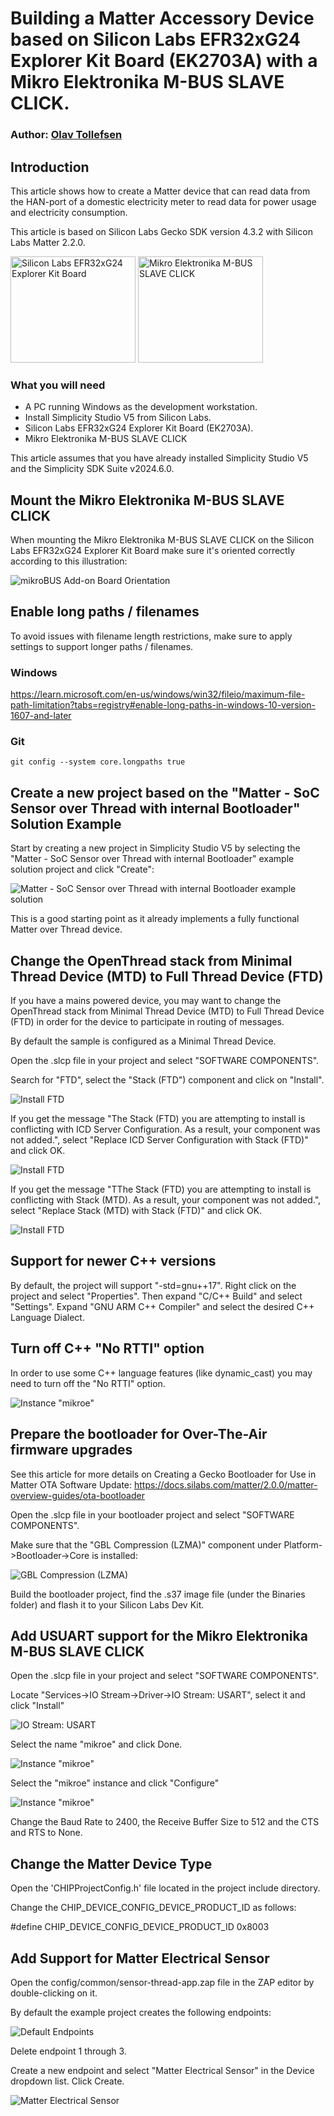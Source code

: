# Building a Matter Accessory Device based on Silicon Labs EFR32xG24 Explorer Kit Board (EK2703A) with a Mikro Elektronika M-BUS SLAVE CLICK.
### Author: [Olav Tollefsen](https://www.linkedin.com/in/olavtollefsen/)

## Introduction

This article shows how to create a Matter device that can read data from the HAN-port of a domestic electricity meter to read data for power usage and electricity consumption.

This article is based on Silicon Labs Gecko SDK version 4.3.2 with Silicon Labs Matter 2.2.0.

<img src="./images/xg24-ek2703a.png" alt="Silicon Labs EFR32xG24 Explorer Kit Board" width="200" height="170"/>

<img src="./images/mikroe-m-bus-slave-click.jpg" alt="Mikro Elektronika M-BUS SLAVE CLICK" width="200" height="170"/>

### What you will need

- A PC running Windows as the development workstation.
- Install Simplicity Studio V5 from Silicon Labs.
- Silicon Labs EFR32xG24 Explorer Kit Board (EK2703A).
- Mikro Elektronika M-BUS SLAVE CLICK

This article assumes that you have already installed Simplicity Studio V5 and the Simplicity SDK Suite v2024.6.0.

## Mount the Mikro Elektronika M-BUS SLAVE CLICK

When mounting the Mikro Elektronika M-BUS SLAVE CLICK on the Silicon Labs EFR32xG24 Explorer Kit Board make sure it's oriented correctly according to this illustration:

![mikroBUS Add-on Board Orientation](./images/mikrobus-board-orientation.png)


## Enable long paths / filenames

To avoid issues with filename length restrictions, make sure to apply settings to support longer paths / filenames.

### Windows

https://learn.microsoft.com/en-us/windows/win32/fileio/maximum-file-path-limitation?tabs=registry#enable-long-paths-in-windows-10-version-1607-and-later

### Git

```
git config --system core.longpaths true
```

## Create a new project based on the "Matter - SoC Sensor over Thread with internal Bootloader" Solution Example

Start by creating a new project in Simplicity Studio V5 by selecting the "Matter - SoC Sensor over Thread with internal Bootloader" example solution project and click "Create":

![Matter - SoC Sensor over Thread with internal Bootloader example solution](./images/matter-sensor-thread-example-solution.png)

This is a good starting point as it already implements a fully functional Matter over Thread device.

## Change the OpenThread stack from Minimal Thread Device (MTD) to Full Thread Device (FTD)

If you have a mains powered device, you may want to change the OpenThread stack from Minimal Thread Device (MTD) to Full Thread Device (FTD) in order for the device to participate in routing of messages.

By default the sample is configured as a Minimal Thread Device.

Open the .slcp file in your project and select "SOFTWARE COMPONENTS".

Search for "FTD", select the "Stack (FTD") component and click on "Install".

![Install FTD](./images/install-ftd.png)

If you get the message "The Stack (FTD) you are attempting to install is conflicting with ICD Server Configuration. As a result, your component was not added.", select "Replace ICD Server Configuration with Stack (FTD)" and click OK.

![Install FTD](./images/replace-icd-with-ftd.png)

If you get the message "TThe Stack (FTD) you are attempting to install is conflicting with Stack (MTD). As a result, your component was not added.", select "Replace Stack (MTD) with Stack (FTD)" and click OK.

![Install FTD](./images/replace-mtd-with-ftd.png)

## Support for newer C++ versions

By default, the project will support "-std=gnu++17". Right click on the project and select "Properties". Then expand "C/C++ Build" and select "Settings". Expand "GNU ARM C++ Compiler" and select the desired C++ Language Dialect.

## Turn off C++ "No RTTI" option

In order to use some C++ language features (like dynamic_cast) you may need to turn off the "No RTTI" option.

![Instance "mikroe"](./images/no-rtti.png)

## Prepare the bootloader for Over-The-Air firmware upgrades

See this article for more details on Creating a Gecko Bootloader for Use in Matter OTA Software Update: https://docs.silabs.com/matter/2.0.0/matter-overview-guides/ota-bootloader

Open the .slcp file in your bootloader project and select "SOFTWARE COMPONENTS".

Make sure that the "GBL Compression (LZMA)" component under Platform->Bootloader->Core is installed:

![GBL Compression (LZMA)](./images/bootloader-core-gbl-compression-lzma.png)

Build the bootloader project, find the .s37 image file (under the Binaries folder) and flash it to your Silicon Labs Dev Kit.

## Add USUART support for the Mikro Elektronika M-BUS SLAVE CLICK

Open the .slcp file in your project and select "SOFTWARE COMPONENTS".

Locate "Services->IO Stream->Driver->IO Stream: USART", select it and click "Install"

![IO Stream: USART](./images/io_stream_usart_install.png)

Select the name "mikroe" and click Done.

![Instance "mikroe"](./images/create-uart-instance.png)

Select the "mikroe" instance and click "Configure"

![Instance "mikroe"](./images/mikroe-instance-configure.png)

Change the Baud Rate to 2400, the Receive Buffer Size to 512 and the CTS and RTS to None.

## Change the Matter Device Type

Open the 'CHIPProjectConfig.h' file located in the project include directory.

Change the CHIP_DEVICE_CONFIG_DEVICE_PRODUCT_ID as follows:

#define CHIP_DEVICE_CONFIG_DEVICE_PRODUCT_ID 0x8003

## Add Support for Matter Electrical Sensor

Open the config/common/sensor-thread-app.zap file in the ZAP editor by double-clicking on it.

By default the example project creates the following endpoints:

![Default Endpoints](./images/default-endpoints.png)

Delete endpoint 1 through 3.

Create a new endpoint and select "Matter Electrical Sensor" in the Device dropdown list. Click Create.

![Matter Electrical Sensor](./images/matter-electrical-sensor.png)








